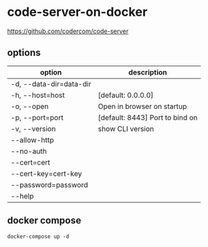 # code-server-on-docker

https://github.com/codercom/code-server


## options

|option|description|
|---|---|
|-d, --data-dir=data-dir||
|-h, --host=host|[default: 0.0.0.0]|
|-o, --open|Open in browser on startup|
|-p, --port=port|[default: 8443] Port to bind on|
|-v, --version|show CLI version|
|--allow-http||
|--no-auth||
|--cert=cert||
|--cert-key=cert-key||
|--password=password||
|--help||

## docker compose

```
docker-compose up -d
```